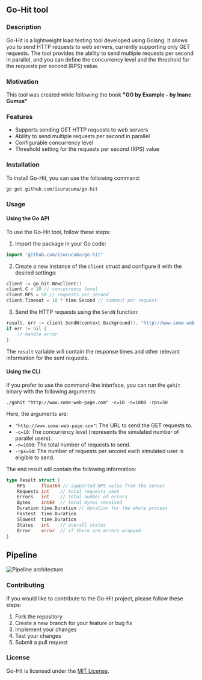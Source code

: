 ## Go-Hit tool

### Description

Go-Hit is a lightweight load testing tool developed using Golang. It allows you to send HTTP requests to web servers, currently supporting only GET requests. The tool provides the ability to send multiple requests per second in parallel, and you can define the concurrency level and the threshold for the requests per second (RPS) value.

### Motivation

This tool was created while following the book <B>"GO by Example - by Inanc Gumus"</B>

### Features

- Supports sending GET HTTP requests to web servers
- Ability to send multiple requests per second in parallel
- Configurable concurrency level
- Threshold setting for the requests per second (RPS) value

### Installation

To install Go-Hit, you can use the following command:

```
go get github.com/isurucuma/go-hit
```

### Usage

#### Using the Go API

To use the Go-Hit tool, follow these steps:

1. Import the package in your Go code:

```go
import "github.com/isurucuma/go-hit"
```

2. Create a new instance of the `Client` struct and configure it with the desired settings:

```go
client := go_hit.NewClient()
client.C = 10 // concurrency level
client.RPS = 50 // requests per second
client.Timeout = 10 * time.Second // timeout per request
```

3. Send the HTTP requests using the `SendN` function:

```go
result, err := client.SendN(context.Background(), "http://www.some-web-page.com", 1000)
if err != nil {
    // handle error
}
```

The `result` variable will contain the response times and other relevant information for the sent requests.

#### Using the CLI

If you prefer to use the command-line interface, you can run the `gohit` binary with the following arguments:

```
./gohit "http://www.some-web-page.com" -c=10 -n=1000 -rps=50
```

Here, the arguments are:

- `"http://www.some-web-page.com"`: The URL to send the GET requests to.
- `-c=10`: The concurrency level (represents the simulated number of parallel users).
- `-n=1000`: The total number of requests to send.
- `-rps=50`: The number of requests per second each simulated user is eligible to send.

The end result will contain the following information:

```go
type Result struct {
    RPS      float64 // supported RPS value from the server
    Requests int    // total requests sent
    Errors   int    // total number of errors
    Bytes    int64  // total bytes received
    Duration time.Duration // duration for the whole process
    Fastest  time.Duration
    Slowest  time.Duration
    Status   int    // overall status
    Error    error  // if there are errors wrapped
}
```

## Pipeline

![Pipeline architecture](https://lanecdr.org/wp-content/uploads/2019/08/placeholder.png)

### Contributing

If you would like to contribute to the Go-Hit project, please follow these steps:

1. Fork the repository
2. Create a new branch for your feature or bug fix
3. Implement your changes
4. Test your changes
5. Submit a pull request

### License

Go-Hit is licensed under the [MIT License](LICENSE).
